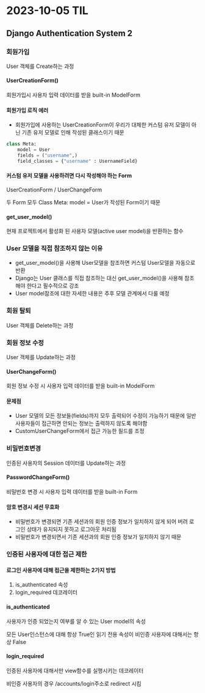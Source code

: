 # 2023-10-05 TIL

## Django Authentication System 2

### 회원가입

User 객체를 Create하는 과정

#### UserCreationForm()

회원가입시 사용자 입력 데이터를 받을 built-in ModelForm

#### 회원가입 로직 에러

- 회원가입에 사용하는 UserCreationForm이 우리가 대체한 커스텀 유저 모델이 아닌
  기존 유저 모델로 인해 작성된 클래스이기 때문

```python
class Meta:
    model = User
    fields = ("username",)
    field_classes = {"username" : UsernameField}
```

#### 커스텀 유저 모델을 사용하려면 다시 작성해야 하는 Form

UserCreationForm	/	UserChangeForm

두 Form 모두 Class Meta: model = User가 작성된 Form이기 때문

#### get_user_model()

현재 프로젝트에서 활성화 된 사용자 모델(active user model)을 반환하는 함수

### User 모델을 직접 참조하지 않는 이유

- get_user_model()을 사용해 User모델을 참조하면 커스텀 User모델을 자동으로 반환
- Django는 User 클래스를 직접 참조하는 대신 get_user_model()을 사용해 참조해야 한다고 필수적으로 강조
- User model참조에 대한 자세한 내용은 추후 모델 관계에서 다룰 예정

### 회원 탈퇴

User 객체를 Delete하는 과정

### 회원 정보 수정

User 객체를 Update하는 과정

#### UserChangeForm()

회원 정보 수정 시 사용자 입력 데이터를 받을 built-in ModelForm

#### 문제점

- User 모델의 모든 정보들(fields)까지 모두 출력되어 수정이 가능하기 때문에 일반 사용자들이 접근하면 
  안되는 정보는 출력하지 않도록 해야함
- CustomUserChangeForm에서 접근 가능한 필드를 조정

### 비밀번호변경

인증된 사용자의 Session 데이터를 Update하는 과정

#### PasswordChangeForm()

비밀번호 변경 시 사용자 입력 데이터를 받을 built-in Form

#### 암호 변경시 세션 무효화

- 비밀번호가 변경되면 기존 세션과의 회원 인증 정보가 일치하지 않게 되어 버려 로그인 상태가 유지되지
  못하고 로그아웃 처리됨
- 비밀번호가 변경되면서 기존 세션과의 회원 인증 정보가 일치하지 않기 때문

### 인증된 사용자에 대한 접근 제한

#### 로그인 사용자에 대해 접근을 제한하는 2가지 방법

1. is_authenticated 속성
2. login_required 데코레이터

#### is_authenticated

사용자가 인증 되었는지 여부를 알 수 있는 User model의 속성

모든 User인스턴스에 대해 항상 True인 읽기 전용 속성이 비인증 사용자에 대해서는 항상 False

#### login_required

인증된 사용자에 대해서만 view함수를 실행시키는 데코레이터

비인증 사용자의 경우 /accounts/login주소로 redirect 시킴

